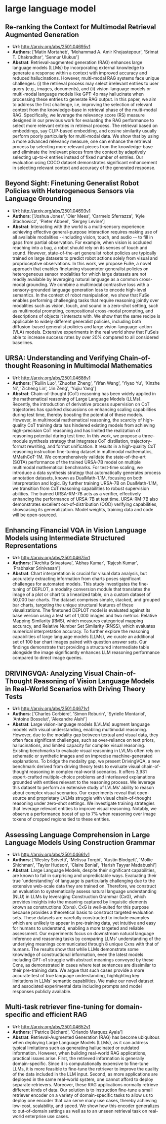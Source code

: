 # large language model
## Re-ranking the Context for Multimodal Retrieval Augmented Generation
- **Url**: http://arxiv.org/abs/2501.04695v1
- **Authors**: ['Matin Mortaheb', 'Mohammad A. Amir Khojastepour', 'Srimat T. Chakradhar', 'Sennur Ulukus']
- **Abstrat**: Retrieval-augmented generation (RAG) enhances large language models (LLMs) by incorporating external knowledge to generate a response within a context with improved accuracy and reduced hallucinations. However, multi-modal RAG systems face unique challenges: (i) the retrieval process may select irrelevant entries to user query (e.g., images, documents), and (ii) vision-language models or multi-modal language models like GPT-4o may hallucinate when processing these entries to generate RAG output. In this paper, we aim to address the first challenge, i.e, improving the selection of relevant context from the knowledge-base in retrieval phase of the multi-modal RAG. Specifically, we leverage the relevancy score (RS) measure designed in our previous work for evaluating the RAG performance to select more relevant entries in retrieval process. The retrieval based on embeddings, say CLIP-based embedding, and cosine similarity usually perform poorly particularly for multi-modal data. We show that by using a more advanced relevancy measure, one can enhance the retrieval process by selecting more relevant pieces from the knowledge-base and eliminate the irrelevant pieces from the context by adaptively selecting up-to-$k$ entries instead of fixed number of entries. Our evaluation using COCO dataset demonstrates significant enhancement in selecting relevant context and accuracy of the generated response.





## Beyond Sight: Finetuning Generalist Robot Policies with Heterogeneous Sensors via Language Grounding
- **Url**: http://arxiv.org/abs/2501.04693v1
- **Authors**: ['Joshua Jones', 'Oier Mees', 'Carmelo Sferrazza', 'Kyle Stachowicz', 'Pieter Abbeel', 'Sergey Levine']
- **Abstrat**: Interacting with the world is a multi-sensory experience: achieving effective general-purpose interaction requires making use of all available modalities --including vision, touch, and audio -- to fill in gaps from partial observation. For example, when vision is occluded reaching into a bag, a robot should rely on its senses of touch and sound. However, state-of-the-art generalist robot policies are typically trained on large datasets to predict robot actions solely from visual and proprioceptive observations. In this work, we propose FuSe, a novel approach that enables finetuning visuomotor generalist policies on heterogeneous sensor modalities for which large datasets are not readily available by leveraging natural language as a common cross-modal grounding. We combine a multimodal contrastive loss with a sensory-grounded language generation loss to encode high-level semantics. In the context of robot manipulation, we show that FuSe enables performing challenging tasks that require reasoning jointly over modalities such as vision, touch, and sound in a zero-shot setting, such as multimodal prompting, compositional cross-modal prompting, and descriptions of objects it interacts with. We show that the same recipe is applicable to widely different generalist policies, including both diffusion-based generalist policies and large vision-language-action (VLA) models. Extensive experiments in the real world show that FuSeis able to increase success rates by over 20% compared to all considered baselines.





## URSA: Understanding and Verifying Chain-of-thought Reasoning in Multimodal Mathematics
- **Url**: http://arxiv.org/abs/2501.04686v1
- **Authors**: ['Ruilin Luo', 'Zhuofan Zheng', 'Yifan Wang', 'Yiyao Yu', 'Xinzhe Ni', 'Zicheng Lin', 'Jin Zeng', 'Yujiu Yang']
- **Abstrat**: Chain-of-thought (CoT) reasoning has been widely applied in the mathematical reasoning of Large Language Models (LLMs). Recently, the introduction of derivative process supervision on CoT trajectories has sparked discussions on enhancing scaling capabilities during test time, thereby boosting the potential of these models. However, in multimodal mathematical reasoning, the scarcity of high-quality CoT training data has hindered existing models from achieving high-precision CoT reasoning and has limited the realization of reasoning potential during test time. In this work, we propose a three-module synthesis strategy that integrates CoT distillation, trajectory-format rewriting, and format unification. It results in a high-quality CoT reasoning instruction fine-tuning dataset in multimodal mathematics, MMathCoT-1M. We comprehensively validate the state-of-the-art (SOTA) performance of the trained URSA-7B model on multiple multimodal mathematical benchmarks. For test-time scaling, we introduce a data synthesis strategy that automatically generates process annotation datasets, known as DualMath-1.1M, focusing on both interpretation and logic. By further training URSA-7B on DualMath-1.1M, we transition from CoT reasoning capabilities to robust supervision abilities. The trained URSA-RM-7B acts as a verifier, effectively enhancing the performance of URSA-7B at test time. URSA-RM-7B also demonstrates excellent out-of-distribution (OOD) verifying capabilities, showcasing its generalization. Model weights, training data and code will be open-sourced.





## Enhancing Financial VQA in Vision Language Models using Intermediate Structured Representations
- **Url**: http://arxiv.org/abs/2501.04675v1
- **Authors**: ['Archita Srivastava', 'Abhas Kumar', 'Rajesh Kumar', 'Prabhakar Srinivasan']
- **Abstrat**: Chart interpretation is crucial for visual data analysis, but accurately extracting information from charts poses significant challenges for automated models. This study investigates the fine-tuning of DEPLOT, a modality conversion module that translates the image of a plot or chart to a linearized table, on a custom dataset of 50,000 bar charts. The dataset comprises simple, stacked, and grouped bar charts, targeting the unique structural features of these visualizations. The finetuned DEPLOT model is evaluated against its base version using a test set of 1,000 images and two metrics: Relative Mapping Similarity (RMS), which measures categorical mapping accuracy, and Relative Number Set Similarity (RNSS), which evaluates numerical interpretation accuracy. To further explore the reasoning capabilities of large language models (LLMs), we curate an additional set of 100 bar chart images paired with question answer sets. Our findings demonstrate that providing a structured intermediate table alongside the image significantly enhances LLM reasoning performance compared to direct image queries.





## DRIVINGVQA: Analyzing Visual Chain-of-Thought Reasoning of Vision Language Models in Real-World Scenarios with Driving Theory Tests
- **Url**: http://arxiv.org/abs/2501.04671v1
- **Authors**: ['Charles Corbière', 'Simon Roburin', 'Syrielle Montariol', 'Antoine Bosselut', 'Alexandre Alahi']
- **Abstrat**: Large vision-language models (LVLMs) augment language models with visual understanding, enabling multimodal reasoning. However, due to the modality gap between textual and visual data, they often face significant challenges, such as over-reliance on text priors, hallucinations, and limited capacity for complex visual reasoning. Existing benchmarks to evaluate visual reasoning in LVLMs often rely on schematic or synthetic images and on imprecise machine-generated explanations. To bridge the modality gap, we present DrivingVQA, a new benchmark derived from driving theory tests to evaluate visual chain-of-thought reasoning in complex real-world scenarios. It offers 3,931 expert-crafted multiple-choice problems and interleaved explanations grounded with entities relevant to the reasoning process. We leverage this dataset to perform an extensive study of LVLMs' ability to reason about complex visual scenarios. Our experiments reveal that open-source and proprietary LVLMs struggle with visual chain-of-thought reasoning under zero-shot settings. We investigate training strategies that leverage relevant entities to improve visual reasoning. Notably, we observe a performance boost of up to 7\% when reasoning over image tokens of cropped regions tied to these entities.





## Assessing Language Comprehension in Large Language Models Using Construction Grammar
- **Url**: http://arxiv.org/abs/2501.04661v1
- **Authors**: ['Wesley Scivetti', 'Melissa Torgbi', 'Austin Blodgett', 'Mollie Shichman', 'Taylor Hudson', 'Claire Bonial', 'Harish Tayyar Madabushi']
- **Abstrat**: Large Language Models, despite their significant capabilities, are known to fail in surprising and unpredictable ways. Evaluating their true `understanding' of language is particularly challenging due to the extensive web-scale data they are trained on. Therefore, we construct an evaluation to systematically assess natural language understanding (NLU) in LLMs by leveraging Construction Grammar (CxG), which provides insights into the meaning captured by linguistic elements known as constructions (Cxns). CxG is well-suited for this purpose because provides a theoretical basis to construct targeted evaluation sets. These datasets are carefully constructed to include examples which are unlikely to appear in pre-training data, yet intuitive and easy for humans to understand, enabling a more targeted and reliable assessment. Our experiments focus on downstream natural language inference and reasoning tasks by comparing LLMs' understanding of the underlying meanings communicated through 8 unique Cxns with that of humans. The results show that while LLMs demonstrate some knowledge of constructional information, even the latest models including GPT-o1 struggle with abstract meanings conveyed by these Cxns, as demonstrated in cases where test sentences are dissimilar to their pre-training data. We argue that such cases provide a more accurate test of true language understanding, highlighting key limitations in LLMs' semantic capabilities. We make our novel dataset and associated experimental data including prompts and model responses publicly available.





## Multi-task retriever fine-tuning for domain-specific and efficient RAG
- **Url**: http://arxiv.org/abs/2501.04652v1
- **Authors**: ['Patrice Béchard', 'Orlando Marquez Ayala']
- **Abstrat**: Retrieval-Augmented Generation (RAG) has become ubiquitous when deploying Large Language Models (LLMs), as it can address typical limitations such as generating hallucinated or outdated information. However, when building real-world RAG applications, practical issues arise. First, the retrieved information is generally domain-specific. Since it is computationally expensive to fine-tune LLMs, it is more feasible to fine-tune the retriever to improve the quality of the data included in the LLM input. Second, as more applications are deployed in the same real-world system, one cannot afford to deploy separate retrievers. Moreover, these RAG applications normally retrieve different kinds of data. Our solution is to instruction fine-tune a small retriever encoder on a variety of domain-specific tasks to allow us to deploy one encoder that can serve many use cases, thereby achieving low-cost, scalability, and speed. We show how this encoder generalizes to out-of-domain settings as well as to an unseen retrieval task on real-world enterprise use cases.





